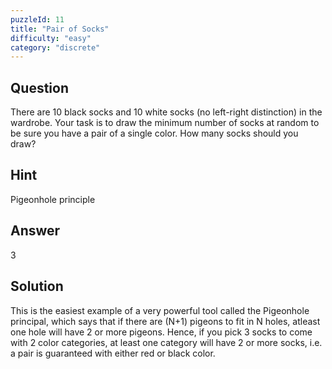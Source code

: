 ```yaml
---
puzzleId: 11
title: "Pair of Socks"
difficulty: "easy"
category: "discrete"
---
```


## Question
There are 10 black socks and 10 white socks (no left-right distinction) in the wardrobe. Your task is to draw the minimum number of socks at random to be sure you have a pair of a single color. How many socks should you draw?

## Hint
Pigeonhole principle

## Answer
3

## Solution
This is the easiest example of a very powerful tool called the Pigeonhole principal, which says that if there are (N+1) pigeons to fit in N holes, atleast one hole will have 2 or more pigeons. Hence, if you pick 3 socks to come with 2 color categories, at least one category will have 2 or more socks, i.e. a pair is guaranteed with either red or black color.
